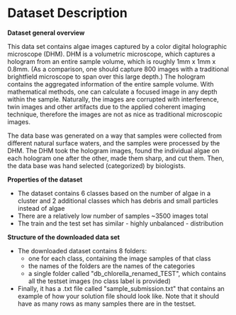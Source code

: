 # Dataset Description

**Dataset general overview**

This data set contains algae images captured by a color digital holographic microscope (DHM). DHM is a volumetric microscope, which captures a hologram from an entire sample volume, which is roughly 1mm x 1mm x 0.8mm. (As a comparison, one should capture 800 images with a traditional brightfield microscope to span over this large depth.) The hologram contains the aggregated information of the entire sample volume. With mathematical methods, one can calculate a focused image in any depth within the sample. Naturally, the images are corrupted with interference, twin images and other artifacts due to the applied coherent imaging technique, therefore the images are not as nice as traditional microscopic images.

The data base was generated on a way that samples were collected from different natural surface waters, and the samples were processed by the DHM. The DHM took the hologram images, found the individual algae on each hologram one after the other, made them sharp, and cut them. Then, the data base was hand selected (categorized) by biologists.

**Properties of the dataset**

- The dataset contains 6 classes based on the number of algae in a cluster and 2 additional classes which has debris and small particles instead of algae
- There are a relatively low number of samples ~3500 images total
- The train and the test set has similar - highly unbalanced - distribution

**Structure of the downloaded data set**

- The downloaded dataset contains 8 folders:
  - one for each class, containing the image samples of that class
  - the names of the folders are the names of the categories
  - a single folder called "db_chlorella_renamed_TEST", which contains all the testset images (no class label is provided)
- Finally, it has a .txt file called "sample_submission.txt" that contains an example of how your solution file should look like. Note that it should have as many rows as many samples there are in the testset.
